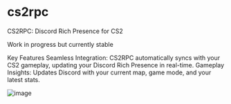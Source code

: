 # cs2rpc
CS2RPC: Discord Rich Presence for CS2

Work in progress but currently stable

Key Features
Seamless Integration: CS2RPC automatically syncs with your CS2 gameplay, updating your Discord Rich Presence in real-time.
Gameplay Insights: Updates Discord with your current map, game mode, and your latest stats.

![image](https://github.com/ethangwaddell/cs2rpc/assets/40289304/a76e11b0-f537-4d15-859c-dd775cee2374)
